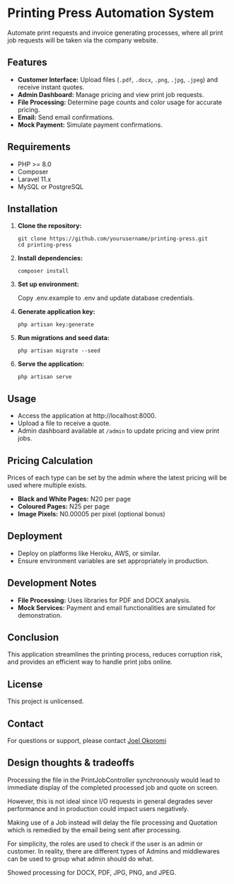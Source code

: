 # Printing Press Automation System

Automate print requests and invoice generating processes, where all print job requests will be taken via the company website.

## Features

- **Customer Interface:** Upload files (`.pdf`, `.docx`, `.png`, `.jpg`, `.jpeg`) and receive instant quotes.
- **Admin Dashboard:** Manage pricing and view print job requests.
- **File Processing:** Determine page counts and color usage for accurate pricing.
- **Email:** Send email confirmations.
- **Mock Payment:** Simulate payment confirmations.

## Requirements

- PHP >= 8.0
- Composer
- Laravel 11.x
- MySQL or PostgreSQL

## Installation

1. **Clone the repository:**

   ```
   git clone https://github.com/yourusername/printing-press.git
   cd printing-press
   ```
2. **Install dependencies:**

    ```
    composer install
    ```

3. **Set up environment:**

   Copy .env.example to .env and update database credentials.


4. **Generate application key:**

    ```
    php artisan key:generate
    ```
5. **Run migrations and seed data:**

    ```
    php artisan migrate --seed
    ```

6. **Serve the application:**

    ```
    php artisan serve
    ```

## Usage

- Access the application at http://localhost:8000.
- Upload a file to receive a quote.
- Admin dashboard available at `/admin` to update pricing and view print jobs.

## Pricing Calculation

Prices of each type can be set by the admin where the latest pricing will be used where multiple exists.

- **Black and White Pages:** N20 per page
- **Coloured Pages:** N25 per page
- **Image Pixels:** N0.00005 per pixel (optional bonus)

## Deployment

- Deploy on platforms like Heroku, AWS, or similar.
- Ensure environment variables are set appropriately in production.

## Development Notes

- **File Processing:** Uses libraries for PDF and DOCX analysis.
- **Mock Services:** Payment and email functionalities are simulated for demonstration.

## Conclusion

This application streamlines the printing process, reduces corruption risk, and provides an efficient way to handle print jobs online.

## License

This project is unlicensed.

## Contact

For questions or support, please contact [Joel Okoromi](mailto:okmarq@gmail.com)

## Design thoughts & tradeoffs

Processing the file in the PrintJobController synchronously would lead to immediate display of the completed processed job and quote on screen.
   
However, this is not ideal since I/O requests in general degrades sever performance and in production could impact users negatively.

Making use of a Job instead will delay the file processing and Quotation which is remedied by the email being sent after processing.

For simplicity, the roles are used to check if the user is an admin or customer.
In reality, there are different types of Admins and middlewares can be used to group what admin should do what.

Showed processing for DOCX, PDF, JPG, PNG, and JPEG.
